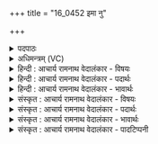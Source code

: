 +++
title = "16_0452 इमा नु"

+++
<details><summary>पदपाठः</summary>

इ꣣मा꣢। नु। क꣣म्। भु꣡व꣢꣯ना। सी꣣षधेम। इ꣡न्द्रः꣢꣯। च꣣। वि꣡श्वे꣢꣯। च꣣। देवाः꣢। ४५२।
</details>

<details><summary>अधिमन्त्रम् (VC)</summary>

- विश्वेदेवाः
- भुवन आप्त्यः साधनो वा भौवनः
- द्विपदा पङ्क्तिः
- पञ्चमः
- ऐन्द्रं काण्डम्
</details>

<details><summary>हिन्दी : आचार्य रामनाथ वेदालंकार - विषयः</summary>

अगले दो मन्त्रों के देवता ‘विश्वेदेवाः’ हैं। इस मन्त्र में भुवनों के प्रसाधन का विषय वर्णित है।
</details>

<details><summary>हिन्दी : आचार्य रामनाथ वेदालंकार - पदार्थः</summary>

पदार्थान्वय -  प्रथम—अध्यात्मपक्ष में। हम, (इन्द्रः च) तथा द्रष्टा हमारा जीवात्मा, (विश्वेदेवाः च) और ज्ञान के साधन सब मन, बुद्धि तथा ज्ञानेन्द्रियाँ (इमा भुवना) इन अन्नमय, प्राणमय आदि कोश रूप सब भुवनों को (कम्) सुखपूर्वक (सीषधेम) प्रसाधित करें ॥ द्वितीय—राष्ट्र के पक्ष में। हम प्रजाजन, (इन्द्रः च) और वीर राजनीतिज्ञ राजा, (विश्वेदेवाः च) और सब विद्वान् राजसभासद्, मिलकर (इमा भुवना) राष्ट्र के इन सब नगरों को (कम्) सुखपूर्वक (सीषधेम) अलङ्कृत और समृद्ध करें ॥६॥ इस मन्त्र में श्लेषालङ्कार है ॥६॥
</details>

<details><summary>हिन्दी : आचार्य रामनाथ वेदालंकार - भावार्थः</summary>

भावार्थ -  जीवात्मा, मन, बुद्धि आदि की सहायता से शरीर के और राजा, मन्त्री, सभासदों आदि की सहायता से राष्ट्र के उत्कर्ष को भली-भाँति सिद्ध कर सब लोग सफल जन्मवाले हों ॥६॥
</details>

<details><summary>संस्कृत : आचार्य रामनाथ वेदालंकार - विषयः</summary>

अथ द्वयोः विश्वेदेवाः देवताः। भुवनप्रसाधनविषयमाह।
</details>

<details><summary>संस्कृत : आचार्य रामनाथ वेदालंकार - पदार्थः</summary>

पदार्थान्वय -  प्रथमः—अध्यात्मपरः। वयम् (इन्द्रः च) द्रष्टा अस्माकं जीवात्मा च (विश्वे देवाः च) सर्वाणि ज्ञानप्रकाशकानि मनोबुद्धिज्ञानेन्द्रियाणि च (इमा भुवना) इमानि भुवनानि अन्नमयप्राणमयादिकोशरूपाणि (कम्) सुखपूर्वकम् (सीषधेम) प्रसाधयेम। सीषधाति प्रसादयतु इति यास्कः। निरु० ५।१२। साध्नोतेर्णिजन्ताल्लिङर्थे लुङि छान्दसः अडभावः ॥ अथ द्वितीयः—राष्ट्रपरः। वयं प्रजाजनाः, (इन्द्रः च) वीरो राजनीतिविद् राजा च, (विश्वे देवाः च) सर्वे विद्वांसः राजसभासदश्च, सर्वे संभूय (इमा भुवना) राष्ट्रस्य इमानि सर्वाणि नगराणि (कम्) सुखपूर्वकम् (सीषधेम) प्रसाधयेम, समर्धयेम वा ॥६॥ अत्र श्लेषालङ्कारः ॥६॥
</details>

<details><summary>संस्कृत : आचार्य रामनाथ वेदालंकार - भावार्थः</summary>

भावार्थ -  जीवात्ममनोबुद्ध्यादीनां साहाय्येन शारीरं, नृपत्यमात्यसभासदादीनां साहाय्येन राष्ट्रियं चोत्कर्षं संसाध्य सर्वे सफलजन्मानो जायन्ताम् ॥६॥
</details>

<details><summary>संस्कृत : आचार्य रामनाथ वेदालंकार - पादटिप्पनी</summary>

टिप्पनी -   १. ऋ० १०।१५७।१, ऋषिः भुवन आप्त्यः साधनो वा भौवनः। ‘सीषधामेन्द्रश्च’ इति पाठः। य० २५।४६ इत्यत्र, अथ० २०।६३।१, २०।१२४।४ इत्यत्र च पूर्वभागरूपेण प्राप्यते।
</details>